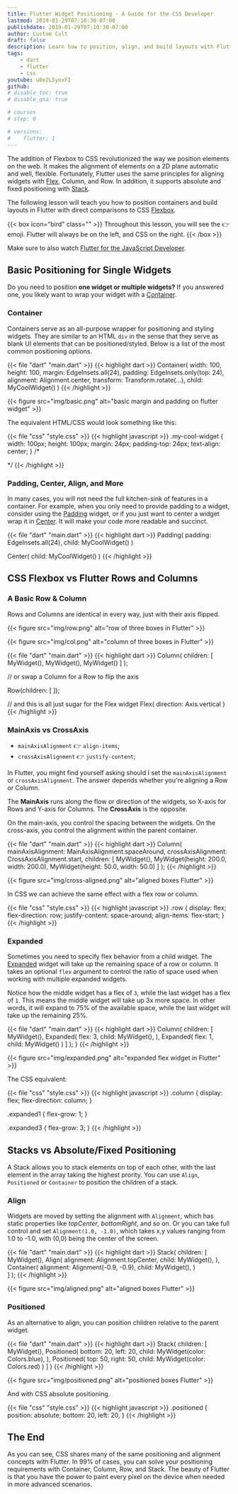 ```yaml
---
title: Flutter Widget Positioning - A Guide for the CSS Developer
lastmod: 2019-01-29T07:10:30-07:00
publishdate: 2019-01-29T07:10:30-07:00
author: Custom Cult
draft: false
description: Learn how to position, align, and build layouts with Flutter widgets, including comparisons to CSS and flexbox.
tags: 
    - dart
    - flutter
    - css
youtube: u0e2L5yoxFI
github: 
# disable_toc: true
# disable_qna: true

# courses
# step: 0

# versions:
#    flutter: 1
---
```


The addition of Flexbox to CSS revolutionized the way we position elements on the web. It makes the alignment of elements on a 2D plane automatic and well, flexible. Fortunately, Flutter uses the same principles for aligning widgets with [Flex](https://docs.flutter.io/flutter/widgets/Flex-class.html), Column, and Row. In addition, it supports absolute and fixed positioning with [Stack](https://docs.flutter.io/flutter/widgets/Stack-class.html). 

The following lesson will teach you how to position containers and build layouts in Flutter with direct comparisons to CSS [Flexbox](https://developer.mozilla.org/en-US/docs/Learn/CSS/CSS_layout/Flexbox). 

{{< box icon="bird" class="" >}}
Throughout this lesson, you will see the 👉 emoji. Flutter will always be on the left, and CSS on the right.
{{< /box >}}

Make sure to also watch [Flutter for the JavaScript Developer](/lessons/flutter-for-js-developers/).

## Basic Positioning for Single Widgets

Do you need to position **one widget or multiple widgets?** If you answered one, you likely want to wrap your widget with a [Container](https://docs.flutter.io/flutter/widgets/Container-class.html). 

### Container

Containers serve as an all-purpose wrapper for positioning and styling widgets. They are similar to an HTML `div` in the sense that they serve as blank UI elements that can be positioned/styled. Below is a list of the most common positioning options. 

{{< file "dart" "main.dart" >}}
{{< highlight dart >}}
Container( 
    width: 100,
    height: 100,
    margin: EdgeInsets.all(24),
    padding: EdgeInsets.only(top: 24),
    alignment: Alignment.center,
    transform: Transform.rotate(...),
    child: MyCoolWidget()
)
{{< /highlight >}}

{{< figure src="img/basic.png" alt="basic margin and padding on flutter widget" >}}


The equivalent HTML/CSS would look something like this:

{{< file "css" "style.css" >}}
{{< highlight javascript >}}
.my-cool-widget {
    width: 100px;
    height: 100px;
    margin: 24px;
    padding-top: 24px;
    text-align: center; 
}
/*  <div class="my-cool-widget"></div>  */
{{< /highlight >}}




### Padding, Center, Align, and More

In many cases, you will not need the full kitchen-sink of features in a container. For example, when you only need to provide padding to a widget, consider using the [Padding](https://docs.flutter.io/flutter/widgets/Padding-class.html) widget, or if you just want to center a widget wrap it in [Center](https://docs.flutter.io/flutter/widgets/Center-class.html). It will make your code more readable and succinct. 

{{< file "dart" "main.dart" >}}
{{< highlight dart >}}
Padding( 
    padding: EdgeInsets.all(24),
    child: MyCoolWidget()
)

Center( 
    child: MyCoolWidget()
)
{{< /highlight >}}


## CSS Flexbox vs Flutter Rows and Columns


### A Basic Row & Column

Rows and Columns are identical in every way, just with their axis flipped. 

{{< figure src="img/row.png" alt="row of three boxes in Flutter" >}}

{{< figure src="img/col.png" alt="column of three boxes in Flutter" >}}

{{< file "dart" "main.dart" >}}
{{< highlight dart >}}
Column(
    children: [
        MyWidget(),
        MyWidget(),
        MyWidget()
    ]
);

// or swap a Column for a Row to flip the axis

Row(children: [ ]);

// and this is all just sugar for the Flex widget
Flex(
    direction: Axis.vertical
)
{{< /highlight >}}



### MainAxis vs CrossAxis

- `mainAxisAlignment` 👉 `align-items`;
- `crossAxisAlignment` 👉 `justify-content`;


In Flutter, you might find yourself asking should I set the `mainAxisAlignment` or `crossAxisAlignment`. The answer depends whether you're aligning a Row or Column. 

The **MainAxis** runs along the flow or direction of the widgets, so X-axis for Rows and Y-axis for Columns. The **CrossAxis** is the opposite. 

On the main-axis, you control the spacing between the widgets. On the cross-axis, you control the alignment within the parent container. 


{{< file "dart" "main.dart" >}}
{{< highlight dart >}}
Column(
    mainAxisAlignment: MainAxisAlignment.spaceAround,
    crossAxisAlignment: CrossAxisAlignment.start,
    children: [
        MyWidget(),
        MyWidget(height: 200.0, width: 200.0),
        MyWidget(height: 50.0, width: 50.0)
    ]
);
{{< /highlight >}}


{{< figure src="img/cross-aligned.png" alt="aligned boxes Flutter" >}}

In CSS we can achieve the same effect with a flex row or column.

{{< file "css" "style.css" >}}
{{< highlight javascript >}}
.row {
    display: flex;
    flex-direction: row;
    justify-content: space-around;
    align-items: flex-start;
}
{{< /highlight >}}

### Expanded

Sometimes you need to specify flex behavior from a child widget. The [Expanded](https://docs.flutter.io/flutter/widgets/Expanded-class.html) widget will take up the remaining space of a row or column. It takes an optional `flex` argument to control the ratio of space used when working with multiple expanded widgets. 

Notice how the middle widget has a flex of `3`, while the last widget has a flex of `1`. This means the middle widget will take up 3x more space. In other words, it will expand to 75% of the available space, while the last widget will take up the remaining 25%. 

{{< file "dart" "main.dart" >}}
{{< highlight dart >}}
Column(
    children: [
        MyWidget(),
        Expanded(
            flex: 3,
            child: MyWidget(),
        ),
        Expanded(
            flex: 1,
            child: MyWidget()
        )
    ]
);
}
{{< /highlight >}}

{{< figure src="img/expanded.png" alt="expanded flex widget in Flutter" >}}

The CSS equivalent:


{{< file "css" "style.css" >}}
{{< highlight javascript >}}
.column {
    display: flex;
    flex-direction: column;
}

.expanded1 {
    flex-grow: 1;
}

.expanded3 {
    flex-grow: 3;
}
{{< /highlight >}}


## Stacks vs Absolute/Fixed Positioning

A Stack allows you to stack elements on top of each other, with the last element in the array taking the highest prority. You can use `Align`, `Positioned` or `Container` to position the children of a stack. 

### Align

Widgets are moved by setting the alignment with `Alignment`, which has static properties like *topCenter*, *bottomRight*, and so on. Or you can take full control and set `Alignment(1.0, -1.0)`, which takes x,y values ranging from 1.0 to -1.0, with (0,0) being the center of the screen. 

{{< file "dart" "main.dart" >}}
{{< highlight dart >}}
Stack(
    children: [
        MyWidget(),
        Align(
            alignment: Alignment.topCenter,
            child: MyWidget(),
        ),
        Container(
            alignment: Alignment(-0.9, -0.9),
            child: MyWidget(),
        )  
    ]
);
{{< /highlight >}}

{{< figure src="img/aligned.png" alt="aligned boxes Flutter" >}}

### Positioned

As an alternative to align, you can position children relative to the parent widget. 


{{< file "dart" "main.dart" >}}
{{< highlight dart >}}
Stack(
    children: [
        MyWidget(),
        Positioned(
            bottom: 20,
            left: 20,
            child: MyWidget(color: Colors.blue),
        ),
        Positioned(
            top: 50,
            right: 50,
            child: MyWidget(color: Colors.red)
        )
    ]
)
{{< /highlight >}}

{{< figure src="img/positioned.png" alt="positioned boxes Flutter" >}}

And with CSS absolute positioning. 

{{< file "css" "style.css" >}}
{{< highlight javascript >}}
.positioned {
    position: absolute;
    bottom: 20,
    left: 20,
}
{{< /highlight >}}

## The End

As you can see, CSS shares many of the same positioning and alignment concepts with Flutter. In 99% of cases, you can solve your positioning requirements with Container, Column, Row, and Stack. The beauty of Flutter is that you have the power to paint every pixel on the device when needed in more advanced scenarios. 



